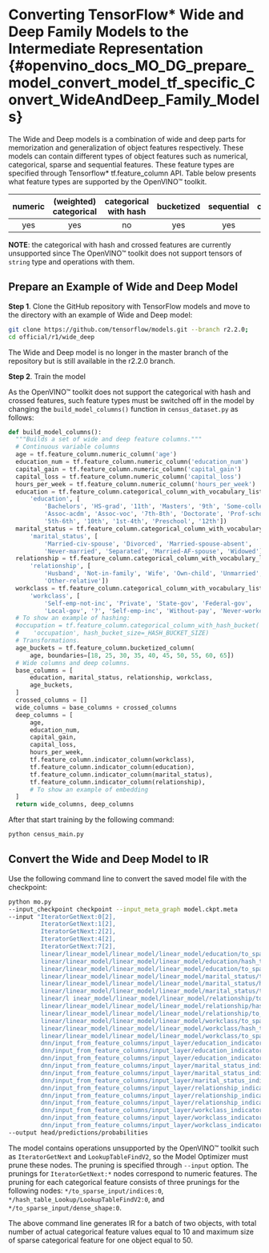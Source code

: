 # Converting TensorFlow* Wide and Deep Family Models to the Intermediate Representation {#openvino_docs_MO_DG_prepare_model_convert_model_tf_specific_Convert_WideAndDeep_Family_Models}

The Wide and Deep models is a combination of wide and deep parts for memorization and generalization of object features respectively.
These models can contain different types of object features such as numerical, categorical, sparse and sequential features. These feature types are specified
through Tensorflow* tf.feature_column API. Table below presents what feature types are supported by the OpenVINO&trade; toolkit.

| numeric | (weighted) categorical | categorical with hash | bucketized | sequential | crossed |
|:-------:|:----------------------:|:---------------------:|:----------:|:----------:|:-------:|
| yes     | yes                    | no                    | yes        | yes        | no      |

**NOTE**: the categorical with hash and crossed features are currently unsupported since The OpenVINO&trade; toolkit does not support tensors of `string` type and operations with them.

## Prepare an Example of Wide and Deep Model

**Step 1**. Clone the GitHub repository with TensorFlow models and move to the directory with an example of Wide and Deep model:

```sh
git clone https://github.com/tensorflow/models.git --branch r2.2.0;
cd official/r1/wide_deep
```

The Wide and Deep model is no longer in the master branch of the repository but is still available in the r2.2.0 branch.


**Step 2**. Train the model

As the OpenVINO&trade; toolkit does not support the categorical with hash and crossed features, such feature types must be switched off in the model 
by changing the `build_model_columns()` function in `census_dataset.py` as follows:

```python
def build_model_columns():
  """Builds a set of wide and deep feature columns."""
  # Continuous variable columns
  age = tf.feature_column.numeric_column('age')
  education_num = tf.feature_column.numeric_column('education_num')
  capital_gain = tf.feature_column.numeric_column('capital_gain')
  capital_loss = tf.feature_column.numeric_column('capital_loss')
  hours_per_week = tf.feature_column.numeric_column('hours_per_week')
  education = tf.feature_column.categorical_column_with_vocabulary_list(
      'education', [
          'Bachelors', 'HS-grad', '11th', 'Masters', '9th', 'Some-college',
          'Assoc-acdm', 'Assoc-voc', '7th-8th', 'Doctorate', 'Prof-school',
          '5th-6th', '10th', '1st-4th', 'Preschool', '12th'])
  marital_status = tf.feature_column.categorical_column_with_vocabulary_list(
      'marital_status', [
          'Married-civ-spouse', 'Divorced', 'Married-spouse-absent',
          'Never-married', 'Separated', 'Married-AF-spouse', 'Widowed'])
  relationship = tf.feature_column.categorical_column_with_vocabulary_list(
      'relationship', [
          'Husband', 'Not-in-family', 'Wife', 'Own-child', 'Unmarried',
          'Other-relative'])
  workclass = tf.feature_column.categorical_column_with_vocabulary_list(
      'workclass', [
          'Self-emp-not-inc', 'Private', 'State-gov', 'Federal-gov',
          'Local-gov', '?', 'Self-emp-inc', 'Without-pay', 'Never-worked'])
  # To show an example of hashing:
  #occupation = tf.feature_column.categorical_column_with_hash_bucket(
  #    'occupation', hash_bucket_size=_HASH_BUCKET_SIZE)
  # Transformations.
  age_buckets = tf.feature_column.bucketized_column(
      age, boundaries=[18, 25, 30, 35, 40, 45, 50, 55, 60, 65])
  # Wide columns and deep columns.
  base_columns = [
      education, marital_status, relationship, workclass, 
      age_buckets,
  ]
  crossed_columns = []
  wide_columns = base_columns + crossed_columns
  deep_columns = [
      age,
      education_num,
      capital_gain,
      capital_loss,
      hours_per_week,
      tf.feature_column.indicator_column(workclass),
      tf.feature_column.indicator_column(education),
      tf.feature_column.indicator_column(marital_status),
      tf.feature_column.indicator_column(relationship),
      # To show an example of embedding
  ]
  return wide_columns, deep_columns
```

After that start training by the following command:

```sh
python census_main.py
```

## Convert the Wide and Deep Model to IR

Use the following command line to convert the saved model file with the checkpoint:

```sh
python mo.py 
--input_checkpoint checkpoint --input_meta_graph model.ckpt.meta
--input "IteratorGetNext:0[2],
         IteratorGetNext:1[2],
         IteratorGetNext:2[2],
         IteratorGetNext:4[2],
         IteratorGetNext:7[2],
         linear/linear_model/linear_model/linear_model/education/to_sparse_input/indices:0[10 2]{i64},
         linear/linear_model/linear_model/linear_model/education/hash_table_Lookup/LookupTableFindV2:0[10]{i64},
         linear/linear_model/linear_model/linear_model/education/to_sparse_input/dense_shape:0[2]{i64}->[2 50],
         linear/linear_model/linear_model/linear_model/marital_status/to_sparse_input/indices:0[10 2]{i64},
         linear/linear_model/linear_model/linear_model/marital_status/hash_table_Lookup/LookupTableFindV2:0[10]{i64},
         linear/linear_model/linear_model/linear_model/marital_status/to_sparse_input/dense_shape:0[2]{i64}->[2 50],
         linear/l inear_model/linear_model/linear_model/relationship/to_sparse_input/indices:0[10 2]{i64},
         linear/linear_model/linear_model/linear_model/relationship/hash_table_Lookup/LookupTableFindV2:0[10]{i64},
         linear/linear_model/linear_model/linear_model/relationship/to_sparse_input/dense_shape:0[2]{i64}->[2 50],
         linear/linear_model/linear_model/linear_model/workclass/to_sparse_input/indices:0[10 2]{i64},
         linear/linear_model/linear_model/linear_model/workclass/hash_table_Lookup/LookupTableFindV2:0[10]{i64},
         linear/linear_model/linear_model/linear_model/workclass/to_sparse_input/dense_shape:0[2]{i64}->[2 50],
         dnn/input_from_feature_columns/input_layer/education_indicator/to_sparse_input/indices:0[10 2]{i64},
         dnn/input_from_feature_columns/input_layer/education_indicator/hash_table_Lookup/LookupTableFindV2:0[10]{i64},
         dnn/input_from_feature_columns/input_layer/education_indicator/to_sparse_input/dense_shape:0[2]{i64}->[2 50],
         dnn/input_from_feature_columns/input_layer/marital_status_indicator/to_sparse_input/indices:0[10 2]{i64},
         dnn/input_from_feature_columns/input_layer/marital_status_indicator/hash_table_Lookup/LookupTableFindV2:0[10]{i64},
         dnn/input_from_feature_columns/input_layer/marital_status_indicator/to_sparse_input/dense_shape:0[2]{i64}->[2 50],
         dnn/input_from_feature_columns/input_layer/relationship_indicator/to_sparse_input/indices:0[10 2]{i64},
         dnn/input_from_feature_columns/input_layer/relationship_indicator/hash_table_Lookup/LookupTableFindV2:0[10]{i64},
         dnn/input_from_feature_columns/input_layer/relationship_indicator/to_sparse_input/dense_shape:0[2]{i64}->[2 50],
         dnn/input_from_feature_columns/input_layer/workclass_indicator/to_sparse_input/indices:0[10 2]{i64},
         dnn/input_from_feature_columns/input_layer/workclass_indicator/hash_table_Lookup/LookupTableFindV2:0[10]{i64},
         dnn/input_from_feature_columns/input_layer/workclass_indicator/to_sparse_input/dense_shape:0[2]{i64}->[2 50]" 
--output head/predictions/probabilities
```

The model contains operations unsupported by the OpenVINO&trade; toolkit such as `IteratorGetNext` and `LookupTableFindV2`, so the Model Optimizer must prune these nodes.
The pruning is specified through `--input` option. The prunings for `IteratorGetNext:*` nodes correspond to numeric features.
The pruning for each categorical feature consists of three prunings for the following nodes: `*/to_sparse_input/indices:0`, `*/hash_table_Lookup/LookupTableFindV2:0`, and `*/to_sparse_input/dense_shape:0`.

The above command line generates IR for a batch of two objects, with total number of actual categorical feature values equal to 10 and maximum size of sparse categorical feature for one object equal to 50.
